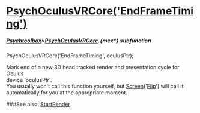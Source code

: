 # [PsychOculusVRCore('EndFrameTiming')](PsychOculusVRCore-EndFrameTiming) 
##### [Psychtoolbox](Psychtoolbox)>[PsychOculusVRCore](PsychOculusVRCore).{mex*} subfunction

PsychOculusVRCore('EndFrameTiming', oculusPtr);

Mark end of a new 3D head tracked render and presentation cycle for Oculus  
device 'oculusPtr'.  
You usually won't call this function yourself, but [Screen](Screen)('[Flip](Flip)') will call it  
automatically for you at the appropriate moment.  
  


###See also:
[StartRender](PsychOculusVRCore-StartRender)
